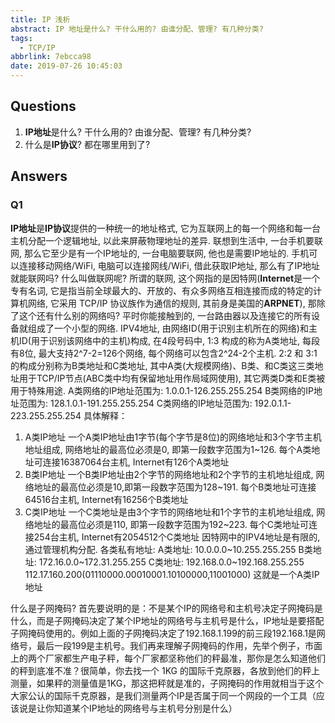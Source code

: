 ```yaml
---
title: IP 浅析
abstract: IP 地址是什么? 干什么用的? 由谁分配、管理? 有几种分类?
tags:
  - TCP/IP
abbrlink: 7ebcca98
date: 2019-07-26 10:45:03
---
```


## Questions

1. **IP地址**是什么? 干什么用的? 由谁分配、管理? 有几种分类?
2. 什么是**IP协议**? 都在哪里用到了?

## Answers

### Q1

**IP地址**是**IP协议**提供的一种统一的地址格式, 它为互联网上的每一个网络和每一台主机分配一个逻辑地址, 以此来屏蔽物理地址的差异.
联想到生活中, 一台手机要联网, 那么它至少是有一个IP地址的, 一台电脑要联网, 他也是需要IP地址的. 手机可以连接移动网络/WiFi, 电脑可以连接网线/WiFi, 借此获取IP地址, 那么有了IP地址就能联网吗? 什么叫做联网呢?
所谓的联网, 这个网指的是因特网(**Internet**是一个专有名词, 它是指当前全球最大的、开放的、有众多网络互相连接而成的特定的计算机网络, 它采用 TCP/IP 协议族作为通信的规则, 其前身是美国的**ARPNET**), 那除了这个还有什么别的网络吗?
平时你能接触到的, 一台路由器以及连接它的所有设备就组成了一个小型的网络.
IPV4地址, 由网络ID(用于识别主机所在的网络)和主机ID(用于识别该网络中的主机)构成, 在4段号码中, 1:3 构成的称为A类地址, 每段有8位, 最大支持2^7-2=126个网络, 每个网络可以包含2^24-2个主机. 2:2 和 3:1 的构成分别称为B类地址和C类地址, 其中A类(大规模网络)、B类、和C类这三类地址用于TCP/IP节点(ABC类中均有保留地址用作局域网使用), 其它两类D类和E类被用于特殊用途.
A类网络的IP地址范围为: 1.0.0.1-126.255.255.254
B类网络的IP地址范围为: 128.1.0.1-191.255.255.254
C类网络的IP地址范围为: 192.0.1.1-223.255.255.254
具体解释：

1. A类IP地址
一个A类IP地址由1字节(每个字节是8位)的网络地址和3个字节主机地址组成, 网络地址的最高位必须是0, 即第一段数字范围为1~126. 每个A类地址可连接16387064台主机, Internet有126个A类地址
2. B类IP地址
一个B类IP地址由2个字节的网络地址和2个字节的主机地址组成, 网络地址的最高位必须是10,即第一段数字范围为128~191. 每个B类地址可连接64516台主机, Internet有16256个B类地址
3. C类IP地址
一个C类地址是由3个字节的网络地址和1个字节的主机地址组成, 网络地址的最高位必须是110, 即第一段数字范围为192~223. 每个C类地址可连接254台主机, Internet有2054512个C类地址
因特网中的IPV4地址是有限的, 通过管理机构分配.
各类私有地址:
A类地址: 10.0.0.0~10.255.255.255
B类地址: 172.16.0.0~172.31.255.255
C类地址: 192.168.0.0~192.168.255.255
112.17.160.200(01110000.00010001.10100000,11001000) 这就是一个A类IP地址

什么是子网掩码?
首先要说明的是：不是某个IP的网络号和主机号决定子网掩码是什么，而是子网掩码决定了某个IP地址的网络号与主机号是什么，IP地址是要搭配子网掩码使用的。例如上面的子网掩码决定了192.168.1.199的前三段192.168.1是网络号，最后一段199是主机号。我们再来理解子网掩码的作用，先举个例子，市面上的两个厂家都生产电子秤，每个厂家都坚称他们的秤最准，那你是怎么知道他们的秤到底准不准？很简单，你去找一个 1KG 的国际千克原器，各放到他们的秤上测量，如果秤的测量值是1KG，那这把秤就是准的，子网掩码的作用就相当于这个大家公认的国际千克原器，是我们测量两个IP是否属于同一个网段的一个工具（应该说是让你知道某个IP地址的网络号与主机号分别是什么）
